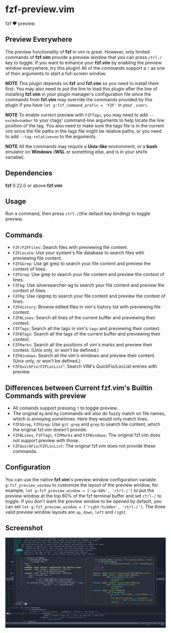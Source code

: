 # fzf-preview.vim

fzf :heart: preview

## Preview Everywhere

The preview functionality of **fzf** in vim is great. However, only limited
commands of **fzf.vim** provide a preview window that you can press `ctrl-/` key
to toggle. If you want to enhance your **fzf.vim** by enabling the preview
window everywhere, try this plugin! All of the commands support a `!` as one
of their arguments to start a full-screen window.

**NOTE** This plugin depends on **fzf** and **fzf.vim** so you need to install
them first. You may also need to put the line to load this plugin after the
line of installing **fzf.vim** in your plugin manager's configuration file
since the commands from **fzf.vim** may override the commands provided by this
plugin if you have `let g:fzf_command_prefix = 'FZF'` in your `.vimrc`.

**NOTE** To enable correct preview with `FZFTags`, you may need to add
`--excmd=number` to your ctags' command-line arguments to help locate the line
position of the tag. You also need to make sure the tags file is in the current
vim since the file paths in the tags file might be relative paths, or you need
to add `--tag-relative=no` to the arguments.

**NOTE** All the commands may require a **Unix-like** environment, or a **bash** emulator
on **Windows** (**WSL** or something else, and is in your `$PATH` variable).

## Dependencies

**fzf** 0.22.0 or above
**fzf.vim**

## Usage

Run a command, then press `ctrl-/`(the default key binding) to toggle preview.

## Commands

- `FZF/FZFFiles`: Search files with previewing file content.
- `FZFLocate`: Use your system's file database to search files with previewing file content.
- `FZFGGrep`: Use git grep to search your file content and preview the context of lines.
- `FZFGrep`: Use grep to search your file content and preview the context of lines.
- `FZFAg`: Use silversearcher-ag to search your file content and preview the context of lines.
- `FZFRg`: Use ripgrep to search your file content and preview the context of lines.
- `FZFHistory`: Browse edited files in vim's history list with previewing file content.
- `FZFBLines`: Search all lines of the current buffer and previewing their context.
- `FZFTags`: Search all the tags in vim's `tags` and previewing their context.
- `FZFBTags`: Search all the tags of the current buffer and previewing their context.
- `FZFMarks`: Search all the positions of vim's marks and preview their context. (Unix only, or won't be defined.)
- `FZFWindows`: Search all the vim's windows and preview their content. (Unix only, or won't be defined.)
- `FZFQuickFix/FZFLocList`': Search VIM's QuickFix/LocList entries with preview.

## Differences between Current fzf.vim's Builtin Commands with preview

- All comands support pressing `?` to toggle preview.
- The original `Ag` and `Rg` commands will also do fuzzy match on file names, which is annoying sometimes. Here they would only match lines.
- `FZFGGrep`, `FZFGrep`: Use `git grep` and `grep` to search file content, which the original fzf.vim doesn't provide.
- `FZFBLines`, `FZFTags`, `FZFMarks` and `FZFWindows`: The original fzf.vim does not support preview with those.
- `FZFQuickFix/FZFLocList`: The original fzf.vim does not provide these commands.

## Configuration

You can use the native **fzf.vim**'s preview window configuration variable `g:fzf_preview_window`
to customize the layout of the preview window, for example, `let g:fzf_preview_window = ['up:60%', 'ctrl-/']`
to put the preview window at the top 60% of the fzf terminal buffer and set `ctrl-/` to toggle. If you don't want the preview window to be opened by default, you can set `let g:fzf_preview_window = ['right:hidden', 'ctrl-/']`. The three valid preview window layouts are `up`, `down`, `left` and `right`.
## Screenshot

![Screenshot](image/fzf-preview.png)
